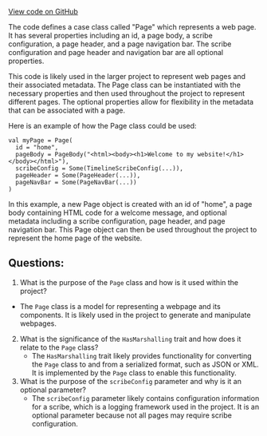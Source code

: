 [View code on GitHub](https://github.com/misbahsy/the-algorithm/product-mixer/core/src/main/scala/com/twitter/product_mixer/core/model/marshalling/response/urp/Page.scala)

The code defines a case class called "Page" which represents a web page. It has several properties including an id, a page body, a scribe configuration, a page header, and a page navigation bar. The scribe configuration and page header and navigation bar are all optional properties.

This code is likely used in the larger project to represent web pages and their associated metadata. The Page class can be instantiated with the necessary properties and then used throughout the project to represent different pages. The optional properties allow for flexibility in the metadata that can be associated with a page.

Here is an example of how the Page class could be used:

```
val myPage = Page(
  id = "home",
  pageBody = PageBody("<html><body><h1>Welcome to my website!</h1></body></html>"),
  scribeConfig = Some(TimelineScribeConfig(...)),
  pageHeader = Some(PageHeader(...)),
  pageNavBar = Some(PageNavBar(...))
)
```

In this example, a new Page object is created with an id of "home", a page body containing HTML code for a welcome message, and optional metadata including a scribe configuration, page header, and page navigation bar. This Page object can then be used throughout the project to represent the home page of the website.
## Questions: 
 1. What is the purpose of the `Page` class and how is it used within the project?
   - The `Page` class is a model for representing a webpage and its components. It is likely used in the project to generate and manipulate webpages.
2. What is the significance of the `HasMarshalling` trait and how does it relate to the `Page` class?
   - The `HasMarshalling` trait likely provides functionality for converting the `Page` class to and from a serialized format, such as JSON or XML. It is implemented by the `Page` class to enable this functionality.
3. What is the purpose of the `scribeConfig` parameter and why is it an optional parameter?
   - The `scribeConfig` parameter likely contains configuration information for a scribe, which is a logging framework used in the project. It is an optional parameter because not all pages may require scribe configuration.